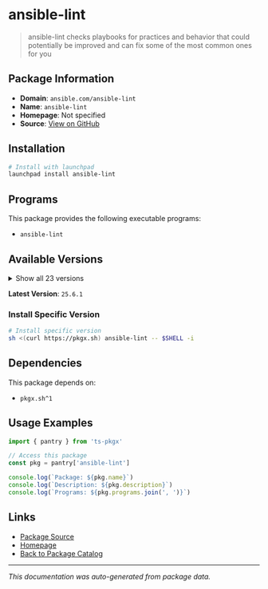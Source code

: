 # ansible-lint

> ansible-lint checks playbooks for practices and behavior that could potentially be improved and can fix some of the most common ones for you

## Package Information

- **Domain**: `ansible.com/ansible-lint`
- **Name**: `ansible-lint`
- **Homepage**: Not specified
- **Source**: [View on GitHub](https://github.com/pkgxdev/pantry/tree/main/projects/ansible.com/ansible-lint/package.yml)

## Installation

```bash
# Install with launchpad
launchpad install ansible-lint
```

## Programs

This package provides the following executable programs:

- `ansible-lint`

## Available Versions

<details>
<summary>Show all 23 versions</summary>

- `25.6.1`, `25.6.0`, `25.5.0`, `25.4.0`, `25.2.1`
- `25.2.0`, `25.1.3`, `25.1.2`, `25.1.1`, `25.1.0`
- `24.12.2`, `24.12.1`, `24.12.0`, `24.10.0`, `24.9.2`
- `24.9.1`, `24.9.0`, `24.7.0`, `24.6.1`, `24.6.0`
- `24.5.0`, `24.2.3`, `24.2.2`

</details>

**Latest Version**: `25.6.1`

### Install Specific Version

```bash
# Install specific version
sh <(curl https://pkgx.sh) ansible-lint -- $SHELL -i
```

## Dependencies

This package depends on:

- `pkgx.sh^1`

## Usage Examples

```typescript
import { pantry } from 'ts-pkgx'

// Access this package
const pkg = pantry['ansible-lint']

console.log(`Package: ${pkg.name}`)
console.log(`Description: ${pkg.description}`)
console.log(`Programs: ${pkg.programs.join(', ')}`)
```

## Links

- [Package Source](https://github.com/pkgxdev/pantry/tree/main/projects/ansible.com/ansible-lint/package.yml)
- [Homepage](#)
- [Back to Package Catalog](../../../package-catalog.md)

---

*This documentation was auto-generated from package data.*
